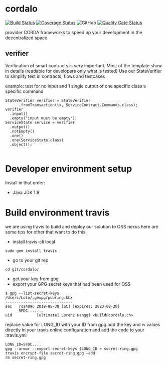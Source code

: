 # cordalo
[![Build Status](https://api.travis-ci.org/cordalo-ch/cordalo.svg?branch=master)](https://travis-ci.org/cordalo-ch/cordalo)
[![Coverage Status](https://coveralls.io/repos/github/cordalo-ch/cordalo/badge.svg)](https://coveralls.io/github/cordalo-ch/cordalo)
![GitHub](https://img.shields.io/github/license/cordalo-ch/cordalo?label=Licence)
[![Quality Gate Status](https://sonarcloud.io/api/project_badges/measure?project=cordalo-ch_cordalo&metric=alert_status)](https://sonarcloud.io/dashboard?id=cordalo-ch_cordalo)

provider CORDA frameworks to speed up your development in the decentralized space


## verifier
Verification of smart contracts is very important. Most of the template show in details (readable for developers only what is tested)
Use our StateVerifier to simplify test in contracts, flows and testcases

example: test for no input and 1 single output of one specific class a specific command
```
StateVerifier verifier = StateVerifier
      .fromTransaction(tx, ServiceContract.Commands.class);
verifier
  .input()
  .empty("input must be empty");
ServiceState service = verifier
  .output()
  .notEmpty()
  .one()
  .one(ServiceState.class)
  .object();
      
`````

# Developer environment setup

Install in that order:
* Java JDK 1.8


# Build environment travis
we are using travis to build and deploy our solution to OSS nexus
here are some tips for other that want to do this.


- install travis-cli local
```
sudo gem install travis
```

- go to your git rep
```
cd git/cordalo/
```

- get your key from gpg 
- export your GPG secret keys that had been used for OSS

```
$ gpg --list-secret-keys
/Users/Lolo/.gnupg/pubring.kbx
------------------------------
sec   rsa4096 2019-08-30 [SC] [expires: 2023-08-30]
      5FDC.......
uid           [ultimate] Lorenz Hanggi <build@cordalo.ch>
```

replace value for LONG_ID with your ID from gpg
add the key and iv values directly in your travis online configuration
and add the code to your .travis.yml
```
LONG_ID=5FDC....
gpg --armor --export-secret-keys $LONG_ID > secret-ring.gpg
travis encrypt-file secret-ring.gpg —add
rm secret-ring.gpg
```
